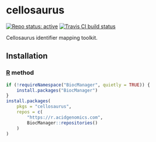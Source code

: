 # cellosaurus

[![Repo status: active](https://www.repostatus.org/badges/latest/active.svg)](https://www.repostatus.org/#active)
[![Travis CI build status](https://travis-ci.com/acidgenomics/cellosaurus.svg?branch=master)](https://travis-ci.com/acidgenomics/cellosaurus)

Cellosaurus identifier mapping toolkit.

## Installation

### [R][] method

```r
if (!requireNamespace("BiocManager", quietly = TRUE)) {
    install.packages("BiocManager")
}
install.packages(
    pkgs = "cellosaurus",
    repos = c(
        "https://r.acidgenomics.com",
        BiocManager::repositories()
    )
)
```

[r]: https://www.r-project.org/
